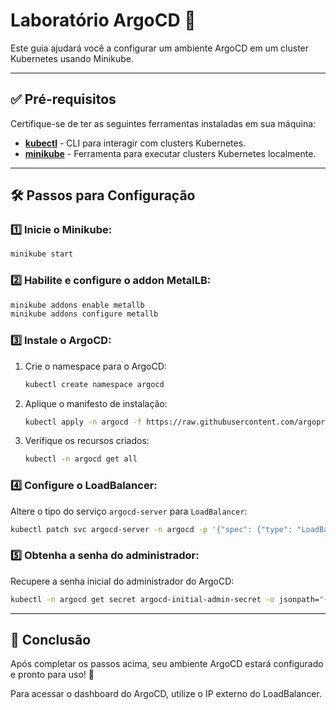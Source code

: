 # Laboratório ArgoCD 🚀

Este guia ajudará você a configurar um ambiente ArgoCD em um cluster Kubernetes usando Minikube.

---

## ✅ Pré-requisitos

Certifique-se de ter as seguintes ferramentas instaladas em sua máquina:

- [**kubectl**](https://kubernetes.io/pt-br/docs/tasks/tools/) - CLI para interagir com clusters Kubernetes.
- [**minikube**](https://minikube.sigs.k8s.io/docs/start/) - Ferramenta para executar clusters Kubernetes localmente.

---

## 🛠️ Passos para Configuração

### 1️⃣ Inicie o Minikube:
```bash
minikube start
```

### 2️⃣ Habilite e configure o addon MetalLB:
```bash
minikube addons enable metallb
minikube addons configure metallb
```

### 3️⃣ Instale o ArgoCD:
1. Crie o namespace para o ArgoCD:
   ```bash
   kubectl create namespace argocd
   ```

2. Aplique o manifesto de instalação:
   ```bash
   kubectl apply -n argocd -f https://raw.githubusercontent.com/argoproj/argo-cd/stable/manifests/install.yaml
   ```

3. Verifique os recursos criados:
   ```bash
   kubectl -n argocd get all
   ```

### 4️⃣ Configure o LoadBalancer:
Altere o tipo do serviço `argocd-server` para `LoadBalancer`:
```bash
kubectl patch svc argocd-server -n argocd -p '{"spec": {"type": "LoadBalancer"}}'
```

### 5️⃣ Obtenha a senha do administrador:
Recupere a senha inicial do administrador do ArgoCD:
```bash
kubectl -n argocd get secret argocd-initial-admin-secret -o jsonpath="{.data.password}" | base64 -d; echo
```

---

## 🎯 Conclusão

Após completar os passos acima, seu ambiente ArgoCD estará configurado e pronto para uso! 🎉

Para acessar o dashboard do ArgoCD, utilize o IP externo do LoadBalancer.